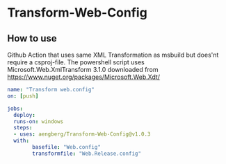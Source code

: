 # Transform-Web-Config

## How to use
Github Action that uses same XML Transformation as msbuild but does'nt require a csproj-file.
The powershell script uses Microsoft.Web.XmlTransform 3.1.0 downloaded from https://www.nuget.org/packages/Microsoft.Web.Xdt/

```yaml
name: "Transform web.config"
on: [push]

jobs:
  deploy:
  runs-on: windows
  steps:
  - uses: aengberg/Transform-Web-Config@v1.0.3
  with:
        basefile: "Web.config"
        transformfile: "Web.Release.config"
```
